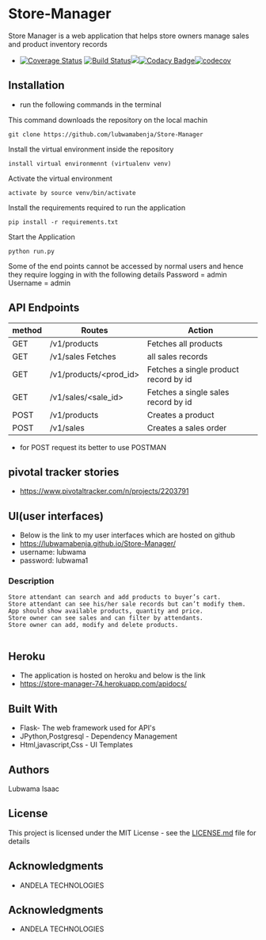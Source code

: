 # Store-Manager

Store Manager is a web application that helps store owners manage sales and product inventory records
* [![Coverage Status](https://coveralls.io/repos/github/lubwamabenja/Store-Manager/badge.svg?branch=challenge-2)](https://coveralls.io/github/lubwamabenja/Store-Manager?branch=challenge-2)
[![Build Status](https://travis-ci.org/lubwamabenja/Store-Manager.svg?branch=ft-add-product-161214893)](https://travis-ci.org/lubwamabenja/Store-Manager)<a href="https://codeclimate.com/github/lubwamabenja/Store-Manager/maintainability"><img src="https://api.codeclimate.com/v1/badges/b62d23c140bf51e17a9f/maintainability" /></a>[![Codacy Badge](https://api.codacy.com/project/badge/Grade/ea7bb4ded21d4c9bab090c9aa4ea0796)](https://www.codacy.com/app/lubwamabenja/Store-Manager?utm_source=github.com&amp;utm_medium=referral&amp;utm_content=lubwamabenja/Store-Manager&amp;utm_campaign=Badge_Grade)[![codecov](https://codecov.io/gh/lubwamabenja/Store-Manager/branch/challenge-2/graph/badge.svg)](https://codecov.io/gh/lubwamabenja/Store-Manager)



## Installation
* run the following commands in  the terminal

This command downloads the repository on the local machin
```
git clone https://github.com/lubwamabenja/Store-Manager

```
Install the virtual environment inside the  repository

```
install virtual environmennt (virtualenv venv)

```
Activate  the virtual environment
```
activate by source venv/bin/activate
```
Install the requirements required to run the application
```
pip install -r requirements.txt
````
Start the Application
```
python run.py
```
Some of the end points cannot be accessed by normal users and hence they require logging in with the following details
Password = admin
Username = admin

## API Endpoints
 
 
| method |     Routes             |   Action                               |
| ------ | ---------------------- | -------------------------------------- | 
| GET    |  /v1/products          |	 Fetches all products                  |
| GET    |  /v1/sales	Fetches     |  all sales records                     |
| GET	   |  /v1/products/<prod_id>|	 Fetches a single product record by id |
| GET	   |  /v1/sales/<sale_id>	  |  Fetches a single sales record by id   |
| POST	 |    /v1/products	      |  Creates a product                     |
| POST	 |     /v1/sales	        |  Creates a sales order                 |
    
 * for POST request its better to use  POSTMAN
 
 
## pivotal tracker stories
* https://www.pivotaltracker.com/n/projects/2203791
 
## UI(user interfaces)
* Below is the link to my user interfaces which are hosted on github
* https://lubwamabenja.github.io/Store-Manager/
* username: lubwama
* password: lubwama1
### Description
```
Store attendant can search and add products to buyer’s cart.
Store attendant can see his/her sale records but can’t modify them.
App should show available products, quantity and price.
Store owner can see sales and can filter by attendants.
Store owner can add, modify and delete products.


```
## Heroku
* The application is hosted on heroku and below is the link
* https://store-manager-74.herokuapp.com/apidocs/

## Built With

* Flask- The web framework used for API's
* JPython,Postgresql - Dependency Management
* Html,javascript,Css  - UI Templates



## Authors

Lubwama Isaac

## License

This project is licensed under the MIT License - see the [LICENSE.md](LICENSE.md) file for details

## Acknowledgments

* ANDELA TECHNOLOGIES
## Acknowledgments

* ANDELA TECHNOLOGIES


